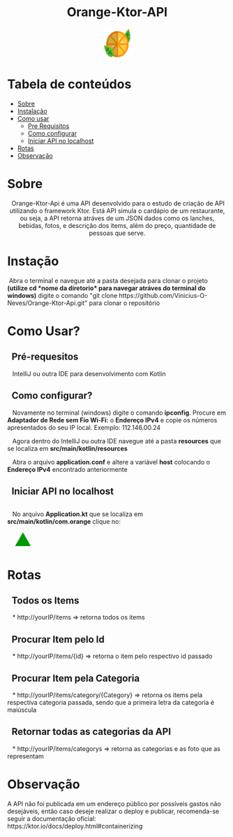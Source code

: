 <div style="display: inline_block" align="center">
 <h1>Orange-Ktor-API</h1>
 <img  height="70" width="60" src="https://github.com/Vinicius-O-Neves/Orange-Ktor-Api/blob/main/orange-svgrepo-com.svg">
</div>

Tabela de conteúdos
=================
<!--ts-->
   * [Sobre](#Sobre)
   * [Instalação](#instalacao)
   * [Como usar](#como-usar)
      * [Pre Requisitos](#pre-requisitos)
      * [Como configurar](#configure)
      * [Iniciar API no localhost](#turn-local-host)
   * [Rotas](#rotes)
   * [Observação](#observation)
<!--te-->
 
<h1 id="Sobre">Sobre</h1>
<p align="center">&nbsp;Orange-Ktor-Api é uma API desenvolvido para o estudo de criação de API utilizando o framework Ktor. Está API simula o cardápio de um restaurante, ou seja, a API retorna atráves de um JSON dados como os lanches, bebidas, fotos, e descrição dos items, além do preço, quantidade de pessoas que serve.</p>


<h1 id="instalacao">Instação</h1>
<p>&nbsp;Abra o terminal e navegue até a pasta desejada para clonar o projeto <b>(utilize cd *nome da diretorio* para navegar atráves do terminal do windows)</b> digite o comando "git clone https://github.com/Vinicius-O-Neves/Orange-Ktor-Api.git" para clonar o repositório</p>


<div id="como-usar">
 <h1>Como Usar?</h1>
 
 <h2 id="pre-requisitos">&nbsp;&nbsp;Pré-requesitos</h2>
 <p>&nbsp;&nbsp;&nbsp;IntelliJ ou outra IDE para desenvolvimento com Kotlin</p>
 
 <h2 id="configure">&nbsp;&nbsp;Como configurar?</h2>
 <p>&nbsp;&nbsp;&nbsp;Novamente no terminal (windows) digite o comando <b>ipconfig</b>. Procure em <b>Adaptador de Rede sem Fio Wi-Fi:</b> o <b>Endereço IPv4</b> e copie os números apresentados do seu IP local. Exemplo: 112.146.00.24 </p>
 <p>&nbsp;&nbsp;&nbsp;Agora dentro do IntelliJ ou outra IDE navegue até a pasta <b>resources</b> que se localiza em <b>src/main/kotlin/resources</b></p>
 <p>&nbsp;&nbsp;&nbsp;Abra o arquivo <b>application.conf</b> e altere a variável <b>host</b> colocando o <b>Endereço IPv4</b> encontrado anteriormente</p>
 
 <h2 id="turn-local-host">&nbsp;&nbsp;Iniciar API no localhost</h2>
 <div style="display: inline-block">
  <p style="float: left">&nbsp;&nbsp;&nbsp;No arquivo <b>Application.kt</b> que se localiza em <b>src/main/kotlin/com.orange</b> clique no:</p>
  &nbsp;&nbsp;&nbsp <img style="float: right align="right"" height="40" width="40" src="https://github.com/Vinicius-O-Neves/Orange-Ktor-Api/blob/main/triangulo%20verde.png">
 </div> 
</div>


<div id="rotes">
 <h1>Rotas</h1>
  <h2>&nbsp;&nbsp;Todos os Items</h2>
  <p>&nbsp;&nbsp;&nbsp;* http://yourIP/items => retorna todos os items</p>
 
 <h2>&nbsp;&nbsp;Procurar Item pelo Id</h2>
 <p>&nbsp;&nbsp;&nbsp;* http://yourIP/items/{id} => retorna o item pelo respectivo id passado</p>
 
 <h2>&nbsp;&nbsp;Procurar Item pela Categoria</h2>
 <p>&nbsp;&nbsp;&nbsp;* http://yourIP/items/category/{Category} => retorna os items pela respectiva categoria passada, sendo que a primeira letra da categoria é maiúscula</p>
 
 <h2>&nbsp;&nbsp;Retornar todas as categorias da API</h2>
 <p>&nbsp;&nbsp;&nbsp;* http://yourIP/items/categorys => retorna as categorias e as foto que as representam</p>
</div>

<div id="observation">
 <h1>Observação</h1>
 <p>A API não foi publicada em um endereço público por possíveis gastos não desejáveis, então caso deseje realizar o deploy e publicar, recomenda-se seguir a documentação oficial: https://ktor.io/docs/deploy.html#containerizing</p>
</div>
